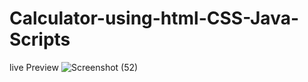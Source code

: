 # Calculator-using-html-CSS-Java-Scripts
live Preview
![Screenshot (52)](https://user-images.githubusercontent.com/85981735/125493855-6edfff72-1c54-4a78-9a48-9756d483871e.png)
